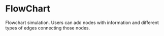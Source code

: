 # FlowChart
Flowchart simulation. Users can add nodes with information and different types of edges connecting those nodes.
